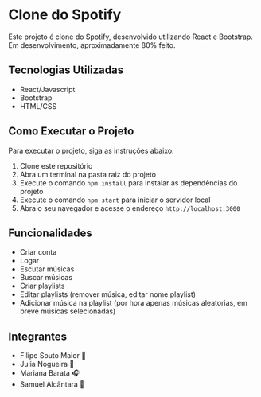 # Clone do Spotify

Este projeto é clone do Spotify, desenvolvido utilizando React e Bootstrap.
Em desenvolvimento, aproximadamente 80% feito.

## Tecnologias Utilizadas

- React/Javascript
- Bootstrap
- HTML/CSS

## Como Executar o Projeto

Para executar o projeto, siga as instruções abaixo:

1. Clone este repositório
2. Abra um terminal na pasta raiz do projeto
3. Execute o comando `npm install` para instalar as dependências do projeto
4. Execute o comando `npm start` para iniciar o servidor local
5. Abra o seu navegador e acesse o endereço `http://localhost:3000`

## Funcionalidades

- Criar conta
- Logar
- Escutar músicas
- Buscar músicas
- Criar playlists
- Editar playlists (remover música, editar nome playlist)
- Adicionar música na playlist (por hora apenas músicas aleatorias, em breve músicas selecionadas)

## Integrantes

- Filipe Souto Maior 🎤
- Julia Nogueira 🎵
- Mariana Barata 🎧
- Samuel Alcântara 🎹
